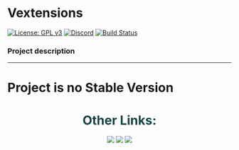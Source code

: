 # Vextensions

[![License: GPL v3](https://img.shields.io/badge/License-GPL%20v3-blue.svg)](LICENSE)
[![Discord](https://img.shields.io/discord/785956343407181824.svg)](https://discord.gg/wvcX92VyEH)
[![Build Status](https://ci.vironlab.eu/job/Vextension/badge/icon)](https://ci.vironlab.eu/job/Vextension/)

### Project description 

--- 


# Project is no Stable Version


<div align="center">
    <h1 style="color:#154444">Other Links:</h1>
    <a style="color:#00ff00" target="_blank" href="https://github.com/VironLab"><img src="https://img.shields.io/github/followers/VironLab?label=GitHub%20Followers&logo=GitHub&logoColor=%23ffffff&style=flat-square"></img></a>
    <a style="color:#00ff00" target="_blank" href="https://discord.gg/wvcX92VyEH"><img src="https://img.shields.io/discord/785956343407181824?label=vironlab.eu%20Discord&logo=Discord&logoColor=%23ffffff&style=flat-square"></img></a>
    <a style="color:#00ff00" target="_blank" href="https://www.paypal.com/paypalme/depascaldc"><img src="https://img.shields.io/static/v1?label=Donate%20Via%20Paypal&message=paypal&style=flat-square&logo=paypal&color=lightgrey"></img></a>
</div>
